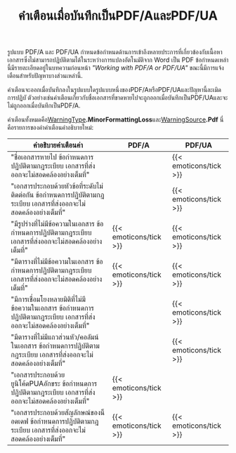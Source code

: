 ﻿---
title: คำเตือนเมื่อบันทึกเป็นPDF/AและPDF/UA
second_title: Aspose.WordsสำหรับJava
articleTitle: คำเตือนปัญหาการเข้าถึงเมื่อบันทึกลงในPDF/AและPDF/UA
linktitle: คำเตือนปัญหาการเข้าถึงเมื่อบันทึกลงในPDF/AและPDF/UA
description: "PDF/AและPDF/UAกำหนดข้อกำหนดการเข้าถึงที่เกี่ยวข้องกับเนื้อหาเอกสาร เมื่อบันทึกเป็นPDF/AหรือPDF/UAในJavaและปัญหาละเมิดการปฏิบัติตามจะมีการออกคำเตือน."
type: docs
weight: 29
url: /th/java/warnings-when-saving-to-pdfa-and-pdfua/
timestamp: 2024-01-27-14-07-04
---

รูปแบบ PDF/A และ PDF/UA กำหนดข้อกำหนดด้านการเข้าถึงหลายประการที่เกี่ยวข้องกับเนื้อหาเอกสารซึ่งไม่สามารถปฏิบัติตามได้ในระหว่างการแปลงอัตโนมัติจาก Word เป็น PDF ข้อกำหนดเหล่านี้มีรายละเอียดอยู่ในบทความก่อนหน้า *"Working with PDF/A or PDF/UA"* ขณะนี้มีการแจ้งเตือนสำหรับปัญหาบางส่วนเหล่านี้.

คำเตือนจะออกเมื่อบันทึกลงในรูปแบบใดรูปแบบหนึ่งของPDF/AหรือPDF/UAและปัญหานี้ละเมิดการปฏิบั ตัวอย่างเช่นคำเตือนเกี่ยวกับชื่อเอกสารที่ขาดหายไปจะถูกออกเมื่อบันทึกเป็นPDF/UAและจะไม่ถูกออกเมื่อบันทึกเป็นPDF/A.

คำเตือนทั้งหมดคือ[WarningType](https://reference.aspose.com/words/java/com.aspose.words/warningtype/)**.MinorFormattingLoss**และ[WarningSource](https://reference.aspose.com/words/java/com.aspose.words/warningsource/)**.Pdf** นี่คือรายการของค่าคำเตือนคำอธิบายใหม่:

| คำอธิบายคำเตือนค่า | PDF/A | PDF/UA |
| ------------------------------------------------------------ | ---------------------- | ---------------------- |
| "ชื่อเอกสารหายไป ข้อกำหนดการปฏิบัติตามกฎระเบียบ เอกสารที่ส่งออกจะไม่สอดคล้องอย่างเต็มที่" |  | {{< emoticons/tick >}} |
| "เอกสารประกอบด้วยหัวข้อที่ระดับไม่ติดต่อกัน ข้อกำหนดการปฏิบัติตามกฎระเบียบ เอกสารที่ส่งออกจะไม่สอดคล้องอย่างเต็มที่" |  | {{< emoticons/tick >}} |
| "มีรูปร่างที่ไม่มีข้อความในเอกสาร ข้อกำหนดการปฏิบัติตามกฎระเบียบ เอกสารที่ส่งออกจะไม่สอดคล้องอย่างเต็มที่" | {{< emoticons/tick >}} | {{< emoticons/tick >}} |
| "มีตารางที่ไม่มีข้อความในเอกสาร ข้อกำหนดการปฏิบัติตามกฎระเบียบ เอกสารที่ส่งออกจะไม่สอดคล้องอย่างเต็มที่" | {{< emoticons/tick >}} | {{< emoticons/tick >}} |
| "มีการเชื่อมโยงหลายมิติที่ไม่มีข้อความในเอกสาร ข้อกำหนดการปฏิบัติตามกฎระเบียบ เอกสารที่ส่งออกจะไม่สอดคล้องอย่างเต็มที่" |  | {{< emoticons/tick >}} |
| "มีตารางที่ไม่มีแถวส่วนหัว/คอลัมน์ในเอกสาร ข้อกำหนดการปฏิบัติตามกฎระเบียบ เอกสารที่ส่งออกจะไม่สอดคล้องอย่างเต็มที่" |  | {{< emoticons/tick >}} |
| "เอกสารประกอบด้วยยูนิโค้ดPUAอักขระ ข้อกำหนดการปฏิบัติตามกฎระเบียบ เอกสารที่ส่งออกจะไม่สอดคล้องอย่างเต็มที่" | {{< emoticons/tick >}} |  |
| "เอกสารประกอบด้วยสัญลักษณ์ของน็อดเดฟ ข้อกำหนดการปฏิบัติตามกฎระเบียบ เอกสารที่ส่งออกจะไม่สอดคล้องอย่างเต็มที่" | {{< emoticons/tick >}} | {{< emoticons/tick >}} |
